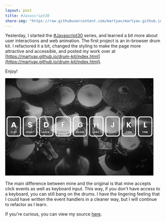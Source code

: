 ```yaml
---
layout: post
title: #Javascript30
share-img: "https://raw.githubusercontent.com/martyav/martyav.github.io/master/img/drumKit.png"
---
```


Yesterday, I started the [#Javascript30](https://github.com/wesbos/JavaScript30) series, and learned a bit more about user interactions and web animation. The first project is an in-browser drum kit. I refactored it a bit, changed the styling to make the page more attractive and accessible, and posted my work over at [https://martyav.github.io/drum-kit/index.html](https://martyav.github.io/drum-kit/index.html).

Enjoy!

<img src="https://raw.githubusercontent.com/martyav/martyav.github.io/master/img/drumKit.png" alt="preview of drum kit page, showing a row of keyboard keys over a black and white image of a drum kit" width="480px" height="auto" />

The main difference between mine and the original is that mine accepts click events as well as keyboard input. This way, if you don't have access to a keyboard, you can still bang on the drums. I have the lingering feeling that I could have written the event handlers in a cleaner way, but I will continue to refactor as I learn. 

If you're curious, you can view my source [here](https://github.com/martyav/drum-kit).

